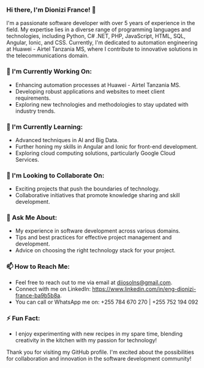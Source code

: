 ### Hi there, I'm Dionizi France! 👋

<!--
**diiosolns/diiosolns** is a ✨ _special_ ✨ repository because its `README.md` (this file) appears on your GitHub profile.
-->

I'm a passionate software developer with over 5 years of experience in the field. My expertise lies in a diverse range of programming languages and technologies, including Python, C# .NET, PHP, JavaScript, HTML, SQL, Angular, Ionic, and CSS. Currently, I'm dedicated to automation engineering at Huawei - Airtel Tanzania MS, where I contribute to innovative solutions in the telecommunications domain.

### 🔭 I'm Currently Working On:

- Enhancing automation processes at Huawei - Airtel Tanzania MS.
- Developing robust applications and websites to meet client requirements.
- Exploring new technologies and methodologies to stay updated with industry trends.

### 🌱 I'm Currently Learning:

- Advanced techniques in AI and Big Data.
- Further honing my skills in Angular and Ionic for front-end development.
- Exploring cloud computing solutions, particularly Google Cloud Services.

### 👯 I'm Looking to Collaborate On:

- Exciting projects that push the boundaries of technology.
- Collaborative initiatives that promote knowledge sharing and skill development.

### 💬 Ask Me About:

- My experience in software development across various domains.
- Tips and best practices for effective project management and development.
- Advice on choosing the right technology stack for your project.

### 📫 How to Reach Me:

- Feel free to reach out to me via email at diiosolns@gmail.com.
- Connect with me on LinkedIn: https://www.linkedin.com/in/eng-dionizi-france-ba9b5b8a.
- You can call or WhatsApp me on: +255 784 670 270 | +255 752 194 092

### ⚡ Fun Fact:

- I enjoy experimenting with new recipes in my spare time, blending creativity in the kitchen with my passion for technology!

Thank you for visiting my GitHub profile. I'm excited about the possibilities for collaboration and innovation in the software development community!
